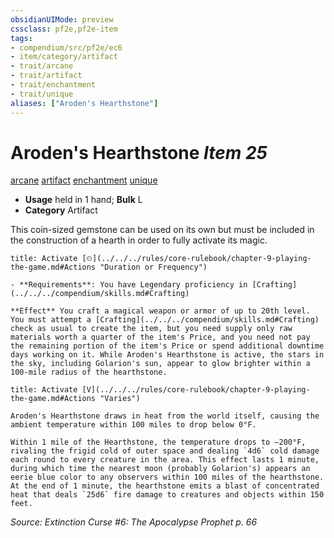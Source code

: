 ```yaml
---
obsidianUIMode: preview
cssclass: pf2e,pf2e-item
tags:
- compendium/src/pf2e/ec6
- item/category/artifact
- trait/arcane
- trait/artifact
- trait/enchantment
- trait/unique
aliases: ["Aroden's Hearthstone"]
---
```

# Aroden's Hearthstone *Item 25*  
[arcane](../../../rules/traits/arcane.md)  [artifact](../../../rules/traits/artifact-gmg.md)  [enchantment](../../../rules/traits/enchantment.md)  [unique](../../../rules/traits/unique.md)  

- **Usage** held in 1 hand; **Bulk** L
- **Category** Artifact

This coin-sized gemstone can be used on its own but must be included in the construction of a hearth in order to fully activate its magic.

```ad-embed-ability
title: Activate [⏲](../../../rules/core-rulebook/chapter-9-playing-the-game.md#Actions "Duration or Frequency")

- **Requirements**: You have Legendary proficiency in [Crafting](../../../compendium/skills.md#Crafting)

**Effect** You craft a magical weapon or armor of up to 20th level. You must attempt a [Crafting](../../../compendium/skills.md#Crafting) check as usual to create the item, but you need supply only raw materials worth a quarter of the item's Price, and you need not pay the remaining portion of the item's Price or spend additional downtime days working on it. While Aroden's Hearthstone is active, the stars in the sky, including Golarion's sun, appear to glow brighter within a 100-mile radius of the hearthstone.
```

```ad-embed-ability
title: Activate [V](../../../rules/core-rulebook/chapter-9-playing-the-game.md#Actions "Varies")

Aroden's Hearthstone draws in heat from the world itself, causing the ambient temperature within 100 miles to drop below 0°F.

Within 1 mile of the Hearthstone, the temperature drops to –200°F, rivaling the frigid cold of outer space and dealing `4d6` cold damage each round to every creature in the area. This effect lasts 1 minute, during which time the nearest moon (probably Golarion's) appears an eerie blue color to any observers within 100 miles of the hearthstone. At the end of 1 minute, the hearthstone emits a blast of concentrated heat that deals `25d6` fire damage to creatures and objects within 150 feet.
```

*Source: Extinction Curse #6: The Apocalypse Prophet p. 66*
